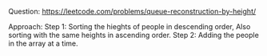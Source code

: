 Question: https://leetcode.com/problems/queue-reconstruction-by-height/

Approach:
Step 1: Sorting the hieghts of people in descending order, Also sorting with the same heights in ascending order.
Step 2: Adding the people in the array at a time.